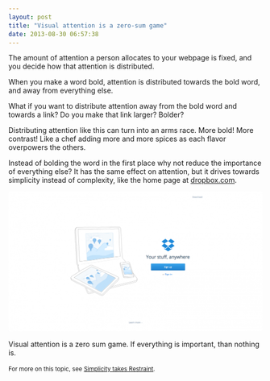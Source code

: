 ```yaml
---
layout: post
title: "Visual attention is a zero-sum game"
date: 2013-08-30 06:57:38
---
```


<p class="p1">
  The amount of attention a person allocates to your webpage is fixed, and you decide how that attention is distributed.
</p>

<p class="p1">
  When you make a word bold, attention is distributed towards the bold word, and away from everything else.
</p>

<p class="p3">
  What if you want to distribute attention away from the bold word and towards a link? Do you make that link larger? Bolder?
</p>

<p class="p3">
  Distributing attention like this can turn into an arms race. More bold! More contrast! Like a chef adding more and more spices as each flavor overpowers the others.
</p>

<p class="p3">
  Instead of bolding the word in the first place why not reduce the importance of everything else? It has the same effect on attention, but it drives towards simplicity instead of complexity, like the home page at <a href="http://dropbox.com">dropbox.com</a>.
</p>

<p class="p3">
  <img alt="" src="/assets/images/dropbox-home.png" />
</p>

<p class="p1">
  Visual attention is a zero sum game. If everything is important, than nothing is.
</p>

<p class="p4">
  <small>For more on this topic, see <a href="http://writer.bryanbraun.com/blog/simplicity-takes-restraint">Simplicity takes Restraint</a>.</small>
</p>